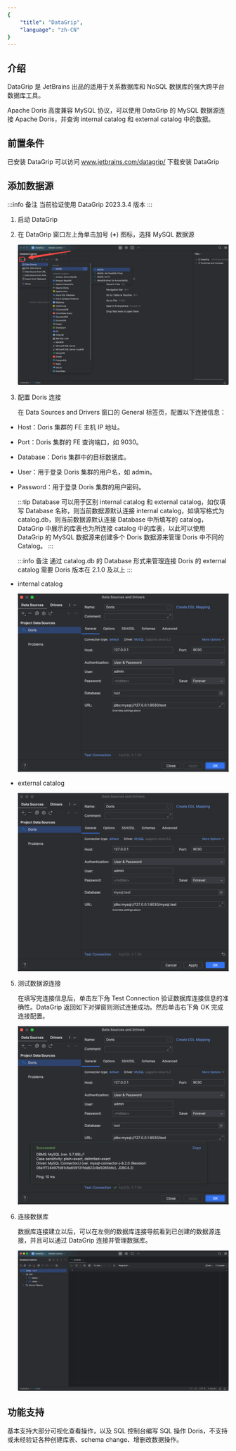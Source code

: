 ```yaml
---
{
    "title": "DataGrip",
    "language": "zh-CN"
}
---
```


<!--
Licensed to the Apache Software Foundation (ASF) under one
or more contributor license agreements.  See the NOTICE file
distributed with this work for additional information
regarding copyright ownership.  The ASF licenses this file
to you under the Apache License, Version 2.0 (the
"License"); you may not use this file except in compliance
with the License.  You may obtain a copy of the License at

  http://www.apache.org/licenses/LICENSE-2.0

Unless required by applicable law or agreed to in writing,
software distributed under the License is distributed on an
"AS IS" BASIS, WITHOUT WARRANTIES OR CONDITIONS OF ANY
KIND, either express or implied.  See the License for the
specific language governing permissions and limitations
under the License.
-->

## 介绍

DataGrip 是 JetBrains 出品的适用于关系数据库和 NoSQL 数据库的强大跨平台数据库工具。

Apache Doris 高度兼容 MySQL 协议，可以使用 DataGrip 的 MySQL 数据源连接 Apache Doris，并查询 internal catalog 和 external catalog 中的数据。

## 前置条件

已安装 DataGrip
可以访问 www.jetbrains.com/datagrip/ 下载安装 DataGrip

## 添加数据源

:::info 备注
当前验证使用 DataGrip 2023.3.4 版本
:::

1. 启动 DataGrip
2. 在 DataGrip 窗口左上角单击加号 (**+**) 图标，选择 MySQL 数据源

    ![添加数据源](/images/datagrip1.png)

3. 配置 Doris 连接

    在 Data Sources and Drivers 窗口的 General 标签页，配置以下连接信息：

  - Host：Doris 集群的 FE 主机 IP 地址。
  - Port：Doris 集群的 FE 查询端口，如 9030。
  - Database：Doris 集群中的目标数据库。
  - User：用于登录 Doris 集群的用户名，如 admin。
  - Password：用于登录 Doris 集群的用户密码。

    :::tip
    Database 可以用于区别 internal catalog 和 external catalog，如仅填写 Database 名称，则当前数据源默认连接 internal catalog，如填写格式为 catalog.db，则当前数据源默认连接 Database 中所填写的 catalog，DataGrip 中展示的库表也为所连接 catalog 中的库表，以此可以使用 DataGrip 的 MySQL 数据源来创建多个 Doris 数据源来管理 Doris 中不同的 Catalog。
    :::

    :::info 备注
    通过 catalog.db 的 Database 形式来管理连接 Doris 的 external catalog 需要 Doris 版本在 2.1.0 及以上
    :::

  - internal catalog

    ![连接 internal catalog](/images/datagrip2.png)

  - external catalog

    ![连接 external catalog](/images/datagrip3.png)

5. 测试数据源连接

    在填写完连接信息后，单击左下角 Test Connection 验证数据库连接信息的准确性。DataGrip 返回如下对弹窗则测试连接成功。然后单击右下角 OK 完成连接配置。

   ![测试连接](/images/datagrip4.png)

6. 连接数据库

    数据库连接建立以后，可以在左侧的数据库连接导航看到已创建的数据源连接，并且可以通过 DataGrip 连接并管理数据库。

   ![建立连接](/images/datagrip5.png)

## 功能支持

基本支持大部分可视化查看操作，以及 SQL 控制台编写 SQL 操作 Doris，不支持或未经验证各种创建库表、schema change、增删改数据操作。
